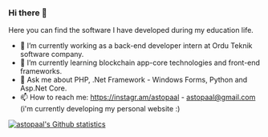 ### Hi there 👋



Here you can find the software I have developed during my education life.

- 🔭 I’m currently working as a back-end developer intern at Ordu Teknik software company.
- 🌱 I’m currently learning blockchain app-core technologies and front-end frameworks.
- 💬 Ask me about PHP, .Net Framework - Windows Forms, Python and Asp.Net Core.
- 📫 How to reach me: https://instagr.am/astopaal - astopaal@gmail.com (i'm currently developing my personal website :)

[![astopaal's Github statistics](https://github-readme-stats.vercel.app/api?username=astopall)](https://github.com/astopaal/github-readme-stats)

